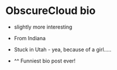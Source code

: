 # ObscureCloud bio

- slightly more interesting

- From Indiana
- Stuck in Utah - yea, because of a girl.....
- ^^ Funniest bio post ever!
